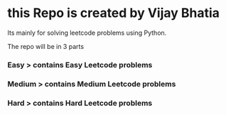 # this Repo is created by Vijay Bhatia
Its mainly for solving leetcode problems using Python.

The repo will be in 3 parts 

### Easy > contains Easy Leetcode problems
### Medium > contains Medium Leetcode problems                          
### Hard > contains Hard Leetcode problems 